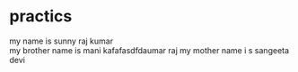 # practics

my name is sunny raj kumar<br>
my brother name is mani kafafasdfdaumar raj
my mother name i s sangeeta devi
